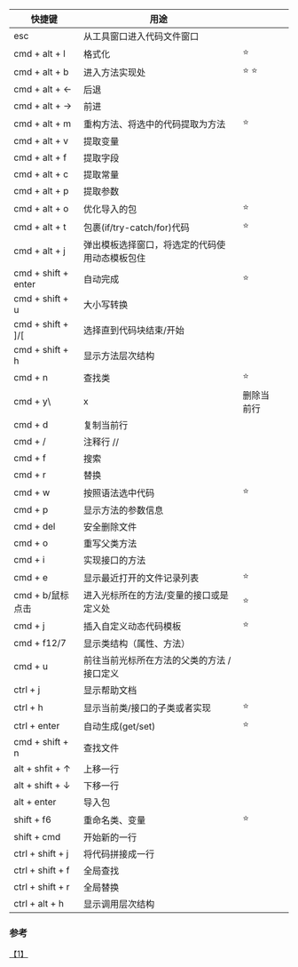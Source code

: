 |       快捷键        |                      用途                      |            |     |
| ------------------- | ---------------------------------------------- | ---------- | --- |
| esc                 | 从工具窗口进入代码文件窗口                     |            |     |
| cmd + alt + l       | 格式化                                         | ⭐️         |     |
| cmd + alt + b       | 进入方法实现处                                 | ⭐️ ⭐️        |     |
| cmd + alt + ←       | 后退                                           |            |     |
| cmd + alt + →       | 前进                                           |            |     |
| cmd + alt + m       | 重构方法、将选中的代码提取为方法               | ⭐️         |     |
| cmd + alt + v       | 提取变量                                       |            |     |
| cmd + alt + f       | 提取字段                                       |            |     |
| cmd + alt + c       | 提取常量                                       |            |     |
| cmd + alt + p       | 提取参数                                       |            |     |
| cmd + alt + o       | 优化导入的包                                   | ⭐️         |     |
| cmd + alt + t       | 包裹(if/try-catch/for)代码                     | ⭐️         |     |
| cmd + alt + j       | 弹出模板选择窗口，将选定的代码使用动态模板包住 |            |     |
| cmd + shift + enter | 自动完成                                       | ⭐️         |     |
| cmd + shift + u     | 大小写转换                                     |            |     |
| cmd + shift + ]/[   | 选择直到代码块结束/开始                        |            |     |
| cmd + shift + h     | 显示方法层次结构                               |            |     |
| cmd + n             | 查找类                                         | ⭐️         |     |
| cmd + y\            | x                                              | 删除当前行 |     |
| cmd + d             | 复制当前行                                     |            |     |
| cmd + /             | 注释行 //                                      |            |     |
| cmd + f             | 搜索                                           |            |     |
| cmd + r             | 替换                                           |            |     |
| cmd + w             | 按照语法选中代码                               | ⭐️         |     |
| cmd + p             | 显示方法的参数信息                             |            |     |
| cmd + del           | 安全删除文件                                   |            |     |
| cmd + o             | 重写父类方法                                   |            |     |
| cmd + i             | 实现接口的方法                                 |            |     |
| cmd + e             | 显示最近打开的文件记录列表                     | ⭐️         |     |
| cmd + b/鼠标点击    | 进入光标所在的方法/变量的接口或是定义处        | ⭐️         |     |
| cmd + j             | 插入自定义动态代码模板                         | ⭐️         |     |
| cmd + f12/7         | 显示类结构（属性、方法）                       |            |     |
| cmd + u             | 前往当前光标所在方法的父类的方法 / 接口定义    |            |     |
| ctrl + j            | 显示帮助文档                                   |            |     |
| ctrl + h            | 显示当前类/接口的子类或者实现                  | ⭐️         |     |
| ctrl + enter        | 自动生成(get/set)                              | ⭐️         |     |
| cmd + shift + n     | 查找文件                                       |            |     |
| alt + shfit + ↑     | 上移一行                                       |            |     |
| alt + shift + ↓     | 下移一行                                       |            |     |
| alt + enter         | 导入包                                         |            |     |
| shift + f6          | 重命名类、变量                                 | ⭐️         |     |
| shift + cmd         | 开始新的一行                                   |            |     |
| ctrl + shift + j    | 将代码拼接成一行                               |            |     |
| ctrl + shift + f    | 全局查找                                       |            |     |
| ctrl + shift + r    | 全局替换                                       |            |     |
| ctrl + alt + h      | 显示调用层次结构                               |            |     |

### 参考
[【1】](http://wiki.jikexueyuan.com/project/intellij-idea-tutorial/keymap-mac-introduce.html)
